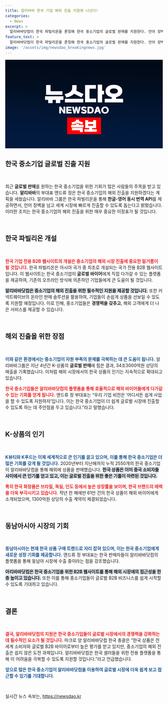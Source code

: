 ```yaml
---
title: 알리바바 한국 기업 해외 진출 지원에 나선다!
categories:
  - News
excerpt: >
  알리바바닷컴이 한국 파빌리온을 론칭해 한국 중소기업의 글로벌 판매를 지원한다. 언어 장벽 없는 B2B 플랫폼으로 전세계 바이어에게 접근 가능하며, K뷰티와 K푸드의 인기를 바탕으로 국내 기업의 해외 진출이 가속화될 전망이다!
feature_text: >
  알리바바닷컴이 한국 파빌리온을 론칭해 한국 중소기업의 글로벌 판매를 지원한다. 언어 장벽 없는 B2B 플랫폼으로 전세계 바이어에게 접근 가능하며, K뷰티와 K푸드의 인기를 바탕으로 국내 기업의 해외 진출이 가속화될 전망이다!
image: '/assets/img/newsdao_breakingnews.jpg'
---
```


<p><img src="/assets/img/newsdao_breakingnews.jpg" alt="cryptoinkorea 속보" /></p>

<h2 data-ke-size="size26">한국 중소기업 글로벌 진출 지원</h2>

<p data-ke-size="size16">&nbsp;</p>

<p>최근 <strong>글로벌 판매</strong>를 원하는 한국 중소기업을 위한 기회가 많은 사람들의 주목을 받고 있습니다. <strong>알리바바</strong>의 부대표 앤드류 정은 한국 중소기업의 해외 진출을 지원하겠다는 계획을 세웠습니다. 알리바바 그룹은 한국 파빌리온을 통해 <strong>한글-영어 동시 번역 API</strong>를 제공하면서, 언어 장벽을 넘고 세계 시장에 빠르게 진출할 수 있도록 돕는다고 밝혔습니다. 이러한 조치는 한국 중소기업의 해외 진출을 위한 매우 중요한 이정표가 될 것입니다.</p>

<p data-ke-size="size16">&nbsp;</p>

<h2 data-ke-size="size26">한국 파빌리온 개설</h2>

<p data-ke-size="size16">&nbsp;</p>

<p><b><span style="color: #ee2323;">한국 기업 전용 B2B 웹사이트의 개설은 중소기업의 해외 시장 진출에 중요한 밑거름이 될 것입니다.</span></b> 한국 파빌리온은 아시아 국가 중 최초로 개설되는 국가 전용 B2B 웹사이트입니다. 이 웹사이트는 한국 중소기업이 <strong>글로벌 바이어</strong>에게 직접 다가갈 수 있는 플랫폼을 제공하여, 기존의 오프라인 방식에 의존하던 기업들에게 큰 도움이 될 것입니다.</p>

<p><b><span style="background-color: #21538527;">알리바바닷컴은 중소기업의 해외 진출을 위한 필수적인 지원을 제공할 것입니다.</span></b> 또한 커넥트웨이브의 온라인 판매 솔루션을 활용하여, 기업들이 손쉽게 상품을 선보일 수 있도록 지원할 예정입니다. 이로 인해, 중소기업들은 <strong>경쟁력을 갖추고</strong>, 해외 고객에게 더 나은 서비스를 제공할 수 있습니다.</p>

<p data-ke-size="size16">&nbsp;</p>

<h2 data-ke-size="size26">해외 진출을 위한 장점</h2>

<p data-ke-size="size16">&nbsp;</p>

<p><b><span style="color: #1a5490;">이와 같은 환경에서는 중소기업이 자원 부족의 문제를 극복하는 데 큰 도움이 됩니다.</span></b> 알리바바그룹은 지난 4년간 K-상품의 <strong>글로벌 판매</strong>에 힘쓴 결과, 34조3000억원 상당의 매출을 기록했습니다. 이처럼 해외 시장에서의 한국 상품의 인기는 지속적으로 확대되고 있습니다. </p>

<p><b><span style="color: #ee2323;">한국 중소기업들은 알리바바닷컴의 플랫폼을 통해 효율적으로 해외 바이어들에게 다가갈 수 있는 기회를 얻게 됩니다.</span></b> 앤드류 정 부대표는 “우리 기업 비전은 ‘어디서든 쉽게 사업을 할 수 있도록 지원하자’입니다. 이는 한국 중소기업이 더 쉽게 글로벌 시장에 진출할 수 있도록 하는 데 주안점을 두고 있습니다.”라고 말했습니다.</p>

<p data-ke-size="size16">&nbsp;</p>

<h2 data-ke-size="size26">K-상품의 인기</h2>

<p data-ke-size="size16">&nbsp;</p>

<p><b><span style="color: #1a5490;">K뷰티와 K푸드는 이제 세계적으로 큰 인기를 끌고 있으며, 이를 통해 한국 중소기업은 더 많은 기회를 갖게 될 것입니다.</span></b> 2020년부터 지난해까지 누적 2550개의 한국 중소기업이 알리바바닷컴을 통해 해외에 상품을 판매했습니다. <b><span style="background-color: #21538527;">한국 상품은 이미 중국 소비자들 사이에서 큰 인기를 얻고 있고, 이는 글로벌 진출을 위한 좋은 기틀이 마련된 것입니다.</span></b></p>

<p><b><span style="color: #ee2323;">특히 한국 화장품은 브라질, 독일, 인도 등에서 높은 성장률을 보이며, 한국 브랜드의 매력을 더욱 부각시키고 있습니다.</span></b> 작년 한 해에만 61만 건의 한국 상품이 해외 바이어에게 소개되었으며, 1300억원 상당의 수출 계약이 체결되었습니다.</p>

<p data-ke-size="size16">&nbsp;</p>

<h2 data-ke-size="size26">동남아시아 시장의 기회</h2>

<p data-ke-size="size16">&nbsp;</p>

<p><b><span style="color: #1a5490;">동남아시아는 현재 한국 상품 구매 트렌드로 자리 잡혀 있으며, 이는 한국 중소기업에게 새로운 성장 기회를 제공합니다.</span></b> 앤드류 정 부대표는 한국 판매자들이 알리바바닷컴의 플랫폼을 통해 동남아 시장에 수출 중이라는 점을 강조했습니다. </p>

<p><b><span style="background-color: #21538527;">아리바바닷컴은 한국 중소기업을 위한 B2B 웹사이트를 통해 해외 시장에의 접근성을 한층 높이고 있습니다.</span></b> 또한 이를 통해 중소기업들이 글로벌 B2B 비즈니스를 쉽게 시작할 수 있도록 기대하고 있습니다. </p>

<p data-ke-size="size16">&nbsp;</p>

<h2 data-ke-size="size26">결론</h2>

<p data-ke-size="size16">&nbsp;</p>

<p><b><span style="color: #ee2323;">결국, 알리바바닷컴의 지원은 한국 중소기업들이 글로벌 시장에서의 경쟁력을 강화하는 데 필수적인 요소가 될 것입니다.</span></b> 마크로 양 알리바바닷컴 한국 총괄은 “한국 상품은 전 세계 소비자와 글로벌 B2B 바이어로부터 높은 평가를 받고 있지만, 중소기업의 해외 진출은 쉽지 않은 도전 과제입니다. 알리바바닷컴은 한국 셀러들을 위한 전용 플랫폼을 통해 이 어려움을 극복할 수 있도록 지원할 것입니다.”라고 언급했습니다.</p>

<p><b><span style="color: #1a5490;">앞으로 많은 한국 중소기업이 알리바바닷컴을 이용하여 글로벌 시장에 더욱 쉽게 보고 접근할 수 있기를 기대합니다.</span></b></p>

<p data-ke-size="size16">&nbsp;</p>
실시간 뉴스 속보는, <a href="https://newsdao.kr" rel="dofollow">https://newsdao.kr</a>


